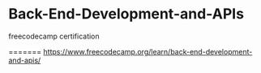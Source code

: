 # Back-End-Development-and-APIs
freecodecamp certification

=======
https://www.freecodecamp.org/learn/back-end-development-and-apis/

